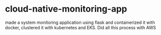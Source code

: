 # cloud-native-monitoring-app
made a system monitoring application using flask and containerized it with docker, clustered it with kubernetes and EKS. Did all this process with AWS
